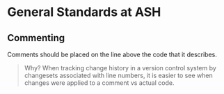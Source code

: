 # General Standards at ASH

## Commenting

Comments should be placed on the line above the code that it describes.
> Why? When tracking change history in a version control system by changesets associated with line numbers, it is easier to see when changes were applied to a comment vs actual code.